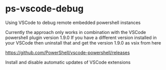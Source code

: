 # ps-vscode-debug
Using VSCode to debug remote embedded powershell instances

Currently the approach only works in combination with the VSCode powershell plugin version 1.9.0
If you have a different version installed in your VSCode then uninstall that and get the version 1.9.0 as vsix from here

https://github.com/PowerShell/vscode-powershell/releases
 
Install and disable automatic updates of VSCode extensions
